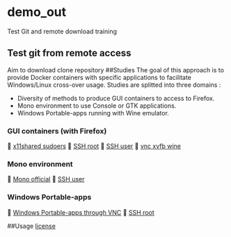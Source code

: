 # demo_out
Test Git and remote download training
## Test git from remote access
Aim to download clone repository
##Studies
The goal of this approach is to provide Docker containers with specific applications to facilitate Windows/Linux cross-over usage. 
Studies are splitted into three domains : 
- Diversity of methods to produce GUI containers to access to Firefox.
- Mono environment to use Console or GTK applications.
- Windows Portable-apps running with Wine emulator.

### GUI containers (with Firefox)
:checkered_flag: [x11shared sudoers](summary.md "x11shared")
:checkered_flag: [SSH root](summary.md "SSH")
:checkered_flag: [SSH user](summary.md "SSH")
:checkered_flag: [vnc xvfb wine](summary.md "VNC")

### Mono environment
:checkered_flag: [Mono official](summary.md "Mono")
:checkered_flag: [SSH user](summary.md "SSH")

### Windows Portable-apps
:checkered_flag: [Windows Portable-apps through VNC](summary.md "VNC")
:checkered_flag: [SSH root](summary.md "SSH")

##Usage
[license](LICENSE "License")
